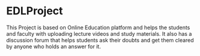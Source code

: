 # EDLProject

This Project is based on Online Education platform and helps the students and faculty with uploading lecture videos and study materials.
It also has a discussion forum that helps students ask their doubts and get them cleared by anyone who holds an answer for it.
